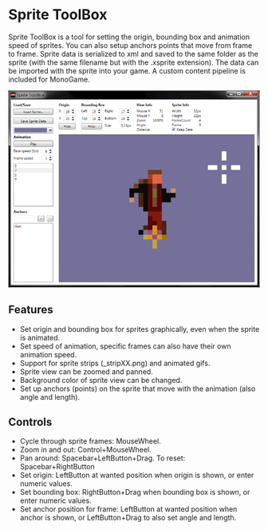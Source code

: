 # Sprite ToolBox
Sprite ToolBox is a tool for setting the origin, bounding box and animation speed of sprites. You can also setup anchors points that move from frame to frame. Sprite data is serialized to xml and saved to the same folder as the sprite (with the same filename but with the .xsprite extension). The data can be imported with the sprite into your game. A custom content pipeline is included for MonoGame.

![](https://github.com/MickGyver/SpriteToolBox/blob/master/images/screenshot.png)

## Features
* Set origin and bounding box for sprites graphically, even when the sprite is animated.
* Set speed of animation, specific frames can also have their own animation speed.
* Support for sprite strips (\_stripXX.png) and animated gifs.
* Sprite view can be zoomed and panned.
* Background color of sprite view can be changed.
* Set up anchors (points) on the sprite that move with the animation (also angle and length).

## Controls
* Cycle through sprite frames: MouseWheel.
* Zoom in and out: Control+MouseWheel.
* Pan around: Spacebar+LeftButton+Drag. To reset: Spacebar+RightButton
* Set origin: LeftButton at wanted position when origin is shown, or enter numeric values.
* Set bounding box: RightButton+Drag when bounding box is shown, or enter numeric values.
* Set anchor position for frame: LeftButton at wanted position when anchor is shown, or LeftButton+Drag to also set angle and length.
